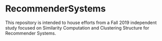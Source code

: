 # RecommenderSystems
This repository is intended to house efforts from a Fall 2019 independent study focused on Similarity Computation and Clustering Structure for Recommender Systems.    
